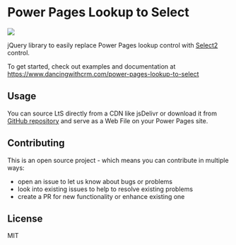 Power Pages Lookup to Select
======

[![](https://data.jsdelivr.com/v1/package/npm/power-pages-lookup-to-select/badge)](https://www.jsdelivr.com/package/npm/power-pages-lookup-to-select)

jQuery library to easily replace Power Pages lookup control with [Select2](https://select2.org/) control.

To get started, check out examples and documentation at https://www.dancingwithcrm.com/power-pages-lookup-to-select

Usage
------
You can source LtS directly from a CDN like jsDelivr or download it from [GitHub repository](https://github.com/OOlashyn/power-pages-lookup-to-select) and serve as a Web File on your Power Pages site. 


Contributing
------
This is an open source project - which means you can contribute in multiple ways:
* open an issue to let us know about bugs or problems
* look into existing issues to help to resolve existing problems
* create a PR for new functionality or enhance existing one

License
------

MIT

